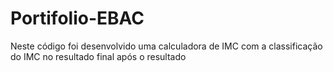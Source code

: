 # Portifolio-EBAC
Neste código foi desenvolvido uma calculadora de IMC com a classificação do IMC no resultado final após o resultado
